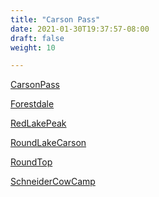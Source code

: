 ```yaml
---
title: "Carson Pass"
date: 2021-01-30T19:37:57-08:00
draft: false
weight: 10

---
```


<a target="_blank" href="/wom/static/maps/CarsonPass.pdf">CarsonPass</a> 

<a target="_blank" href="/wom/static/maps/Forestdale.pdf">Forestdale</a> 

<a target="_blank" href="/wom/static/maps/RedLakePeak.pdf">RedLakePeak</a> 

<a target="_blank" href="/wom/static/maps/RoundLakeCarson.pdf">RoundLakeCarson</a> 

<a target="_blank" href="/wom/static/maps/RoundTop.pdf">RoundTop</a> 

<a target="_blank" href="/wom/static/maps/SchneiderCowCamp.pdf">SchneiderCowCamp</a> 

